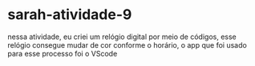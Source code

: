 # sarah-atividade-9
nessa atividade, eu criei um relógio digital por meio de códigos, esse relógio consegue mudar de cor conforme o horário, o app que foi usado para esse processo foi o VScode
